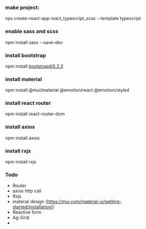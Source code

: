 ### make project: 
npx create-react-app react_typescript_scss --template typescript

### enable sass and scss
npm install sass --save-dev

### install bootstrap
npm install bootstrap@5.2.3

### install material 
npm install @mui/material @emotion/react @emotion/styled

### install react router
npm install react-router-dom

### install axios
npm install axios

### install rxjs
npm install rxjs

### Todo
- Router
- axios http call
- Rxjs
- material design (https://mui.com/material-ui/getting-started/installation/)
- Reactive form
- Ag-Grid
- 
